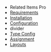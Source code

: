 - Related Items Pro
- [Requirements](RelatedItemsPro/requirements.md)
- [Installation](RelatedItemsPro/installation.md) 
- [Configuration](RelatedItemsPro/configuration.md) 
- divider
- [Type Config](RelatedItemsPro/type_config.md)
- [Assignment](RelatedItemsPro/assignment.md)
- [Layouts](RelatedItemsPro/layouts.md)